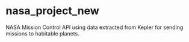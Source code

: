 # nasa_project_new

NASA Mission Control API using data extracted from Kepler for sending missions to habitable planets.
